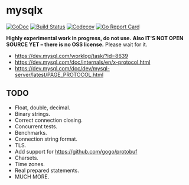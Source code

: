 # mysqlx

[![GoDoc](https://godoc.org/github.com/AlekSi/mysqlx?status.svg)](https://godoc.org/github.com/AlekSi/mysqlx)
[![Build Status](https://travis-ci.org/AlekSi/mysqlx.svg?branch=master)](https://travis-ci.org/AlekSi/mysqlx)
[![Codecov](https://codecov.io/gh/AlekSi/mysqlx/branch/master/graph/badge.svg)](https://codecov.io/gh/AlekSi/mysqlx)
[![Go Report Card](https://goreportcard.com/badge/github.com/AlekSi/mysqlx)](https://goreportcard.com/report/github.com/AlekSi/mysqlx)

**Highly experimental work in progress, do not use.**
**Also IT'S NOT OPEN SOURCE YET – there is no OSS license.**
Please wait for it.

* https://dev.mysql.com/worklog/task/?id=8639
* https://dev.mysql.com/doc/internals/en/x-protocol.html
* https://dev.mysql.com/doc/dev/mysql-server/latest/PAGE_PROTOCOL.html

## TODO
* Float, double, decimal.
* Binary strings.
* Correct connection closing.
* Concurrent tests.
* Benchmarks.
* Connection string format.
* TLS.
* Add support for https://github.com/gogo/protobuf
* Charsets.
* Time zones.
* Real prepared statements.
* MUCH MORE.

